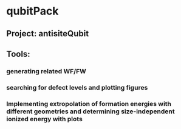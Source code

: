 # qubitPack
## Project: antisiteQubit
## Tools: 
  ### generating related WF/FW
  ### searching for defect levels and plotting figures
  ### Implementing extropolation of formation energies with different geometries and determining size-independent ionized energy with plots
